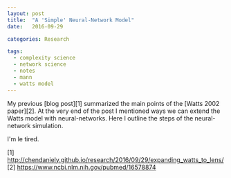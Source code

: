 ```yaml
---
layout: post
title:  "A 'Simple' Neural-Network Model"
date:   2016-09-29

categories: Research

tags:
  - complexity science
  - network science
  - notes
  - mann
  - watts model
---
```


My previous [blog post][1] summarized the main points of the [Watts 2002 paper][2].
At the very end of the post I mentioned ways we can extend the Watts model with neural-networks.
Here I outline the steps of the neural-network simulation.

<!-- more -->

I'm le tired.

[1] http://chendaniely.github.io/research/2016/09/29/expanding_watts_to_lens/
[2] https://www.ncbi.nlm.nih.gov/pubmed/16578874
